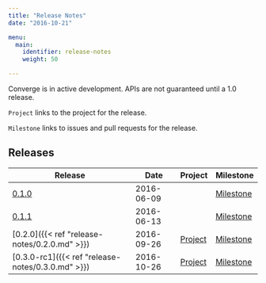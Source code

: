 ```yaml
---
title: "Release Notes"
date: "2016-10-21"

menu:
  main:
    identifier: release-notes
    weight: 50

---
```


Converge is in active development. APIs are not guaranteed until a 1.0 release.

`Project` links to the project for the release.

`Milestone` links to issues and pull requests for the release.

## Releases

| Release | Date | Project | Milestone |
|---------|------|---------|-----------|
[0.1.0](https://github.com/asteris-llc/converge/releases/tag/0.1) | 2016-06-09 | | [Milestone](https://github.com/asteris-llc/converge/milestone/1?closed=1)
[0.1.1](https://github.com/asteris-llc/converge/releases/tag/0.1.1) | 2016-06-13 | | [Milestone](https://github.com/asteris-llc/converge/milestone/4?closed=1)
[0.2.0]({{< ref "release-notes/0.2.0.md" >}}) | 2016-09-26 | [Project](https://github.com/asteris-llc/converge/projects/1) | [Milestone](https://github.com/asteris-llc/converge/milestone/8?closed=1)
[0.3.0-rc1]({{< ref "release-notes/0.3.0.md" >}}) | 2016-10-26 | [Project](https://github.com/asteris-llc/converge/projects/2) | [Milestone](https://github.com/asteris-llc/converge/milestone/7?closed=1)
